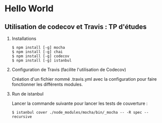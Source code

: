 # Hello World

## Utilisation de codecov et Travis : TP d'études


1. Installations

    ```
    $ npm install [-g] mocha
    $ npm install [-g] chai
    $ npm install [-g] codecov
    $ npm install [-g] istanbul
    ```

2. Configuration de Travis (facilite l'utilisation de Codecov)

    Création d'un fichier nommé .travis.yml avec la configuration pour faire fonctionner les différents modules.


3. Run de istanbul

    Lancer la commande suivante pour lancer les tests de couverture :
    ```
    $ istanbul cover ./node_modules/mocha/bin/_mocha -- -R spec --recursive
    ```

